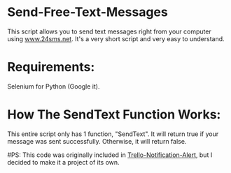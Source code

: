 # Send-Free-Text-Messages
This script allows you to send text messages right from your computer using www.24sms.net. It's a very short script and very easy to understand.

# Requirements:
Selenium for Python (Google it).

# How The SendText Function Works:
This entire script only has 1 function, "SendText". It will return true if your message was sent successfully. Otherwise, it will return false.

#PS: 
This code was originally included in [Trello-Notification-Alert](https://github.com/SethConnell/Trello-Notification-Alert), but I decided to make it a project of its own.
